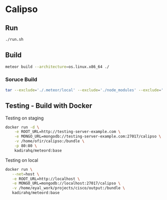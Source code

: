 # Calipso

## Run

```bash                        
./run.sh
```

## Build
  
```bash
meteor build --architecture=os.linux.x86_64 ./
```
  
### Soruce Build

```bash
tar --exclude='./.meteor/local' --exclude='./node_modules' --exclude='./.git' -zcvf ../calipso-source-$(date +%Y-%m-%d).tar.gz .
```
## Testing - Build with Docker 
  
Testing on staging

```bash
docker run -d \
    -e ROOT_URL=http://testing-server-example.com \
    -e MONGO_URL=mongodb://testing-server-example.com:27017/calipso \
    -v /home/ofir/calipso:/bundle \
    -p 80:80 \
    kadirahq/meteord:base
```

Testing on local

```bash
docker run \
   --net=host \
   -e ROOT_URL=http://localhost \
   -e MONGO_URL=mongodb://localhost:27017/calipso \
   -v /home/eyal_work/projects/cisco/output:/bundle \
   kadirahq/meteord:base
```

